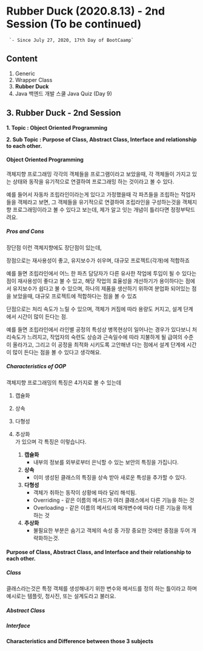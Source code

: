 # Rubber Duck (2020.8.13) - 2nd Session (To be continued)
     `- Since July 27, 2020, 17th Day of BootCaamp`

## Content
  1. Generic
  2. Wrapper Class
  3. **Rubber Duck**
  4. Java 백엔드 개발 스쿨 Java Quiz (Day 9)  
  
## 3. Rubber Duck - 2nd Session
**1. Topic : Object Oriented Programming**  

**2. Sub Topic : Purpose of Class, Abstract Class, Interface and 
relationship to each other.**

#### Object Oriented Programming

객체지향 프로그래밍
각각의 객체들을 프로그램이라고 보았을때, 각 객체들이 가지고 있는 상태와 동작을 유기적으로 연결하여 프로그래밍 하는 것이라고 볼 수 있다. 

예를 들어서 자동차 조립라인이라는게 있다고 가정했을때 각 파츠들을 조립하는 작업자들을 객체라고 보면, 그 객체들을 유기적으로 연결하여 조립라인을 구성하는것을 객체지향 프로그래밍이라고 볼 수 있다고 보는데, 제가 알고 잇는 개념이 틀리다면 정정부탁드려요.

##### Pros and Cons

장단점
이런 객체지향에도 장단점이 있는데,

장점으로는 재사용성이 좋고, 유지보수가 쉬우며, 대규모 프로젝트(각개)에 적합하죠

예를 들면 조립라인에서 어느 한 파츠 담당자가 다른 유사한 작업에 투입이 될 수 있다는 점이 재사용성이 좋다고 불 수 있고, 해당 작업의 효율성을 개선하기가 용이하다는 점에서 유지보수가 쉽다고 불 수 있으며, 하나의 제품을 생산하기 위하여 분업화 되어있는 점을 보았을때, 대규모 프로젝트에 적합하다는 점을 볼 수 있죠

단점으로는 처리 속도가 느릴 수 있으며, 객체가 커짐에 따라 용량도 커지고, 설계 단계에서 시간이 많이 든다는 점. 
 
예를 들면 조립라인에서 라인별 공정의 특성상 병목현상이 일어나는 경우가 있다보니 처리속도가 느려지고, 작업자의 숙련도 상승과 근속일수에 따라 지불하게 될 급여의 수준이 올라가고, 그리고 이 공정을 최적화 시키도록 고안해낸 다는 점에서 설계 단계에 시간이 많이 든다는 점을 볼 수 있다고 생각해요.

##### Characteristics of OOP
객체지향 프로그래밍의 특징은 4가지로 볼 수 있는데
 1. 캡슐화 
 2. 상속 
 3. 다형성 
 4. 추상화  
가 있으며 각 특징은 이렇습니다.

    1. **캡슐화**  
        - 내부의 정보를 외부로부터 은닉할 수 있는 보안의 특징을 가집니다.
    2. **상속**  
        - 이미 생성된 클래스의 특징을 상속 받아 새로운 특성을 추가할 수 있다.
    3. **다형성**  
         - 객체가 취하는 동작이 상황에 따라 달리 해석됨.
         - Overriding - 같은 이름의 메서드가 여러 클래스에서 다른 기능을 하는 것
         - Overloading - 같은 이름의 메서드에 매개변수에 따라 다른 기능을 하게 하는 것
    4. **추상화**  
         - 불필요한 부분은 숨기고 객체의 속성 중 가장 중요한 것에만 중점을 두어 개략화하는것.

#### Purpose of Class, Abstract Class, and Interface and their relationship to each other.  

##### Class
클래스라는것은 특정 객체를 생성해내기 위한 변수와 메서드를 정의 하는 틀이라고 하며 예시로는 템플릿, 청사진, 또는 설계도라고 불러요.

##### Abstract Class

##### Interface

#### Characteristics and Difference between those 3 subjects

